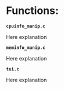 # Functions:

**`cpuinfo_manip.c`**

Here explanation

**`meminfo_manip.c`**

Here explanation

**`tui.c`**

Here explanation

